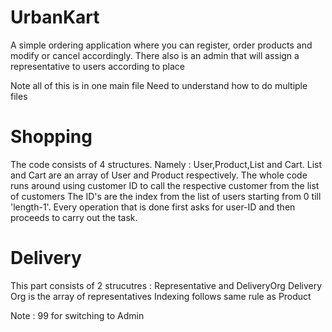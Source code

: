 # UrbanKart
A simple ordering application where you can register, order products and modify or cancel accordingly.
There also is an admin that will assign a representative to users according to place

Note all of this is in one main file
Need to understand how to do multiple files

# Shopping
The code consists of 4 structures. Namely : User,Product,List and Cart.
List and Cart are an array of User and Product respectively.
The whole code runs around using customer ID to call the respective customer from the list of customers
The ID's are the index from the list of users starting from 0 till 'length-1'.
Every operation that is done first asks for user-ID and then proceeds to carry out the task.

# Delivery

This part consists of 2 strucutres : Representative and DeliveryOrg
Delivery Org is the array of representatives
Indexing follows same rule as Product

Note : 99 for switching to Admin

